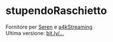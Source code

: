 # stupendoRaschietto

Fornitore per [Seren](https://github.com/nixgates/plugin.video.seren) e [a4kStreaming](https://github.com/a4k-openproject/a4kStreaming) 
<br/>
Ultima versione: [bit.ly/...](https://bit.ly/#)
